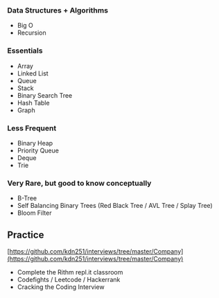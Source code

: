 ### Data Structures + Algorithms

* Big O
* Recursion

### Essentials

* Array
* Linked List
* Queue
* Stack
* Binary Search Tree
* Hash Table
* Graph

### Less Frequent

* Binary Heap
* Priority Queue
* Deque
* Trie

### Very Rare, but good to know conceptually

* B-Tree
* Self Balancing Binary Trees (Red Black Tree / AVL Tree / Splay Tree)
* Bloom Filter

## Practice

[https://github.com/kdn251/interviews/tree/master/Company](https://github.com/kdn251/interviews/tree/master/Company)

* Complete the Rithm repl.it classroom
* Codefights / Leetcode / Hackerrank
* Cracking the Coding Interview
